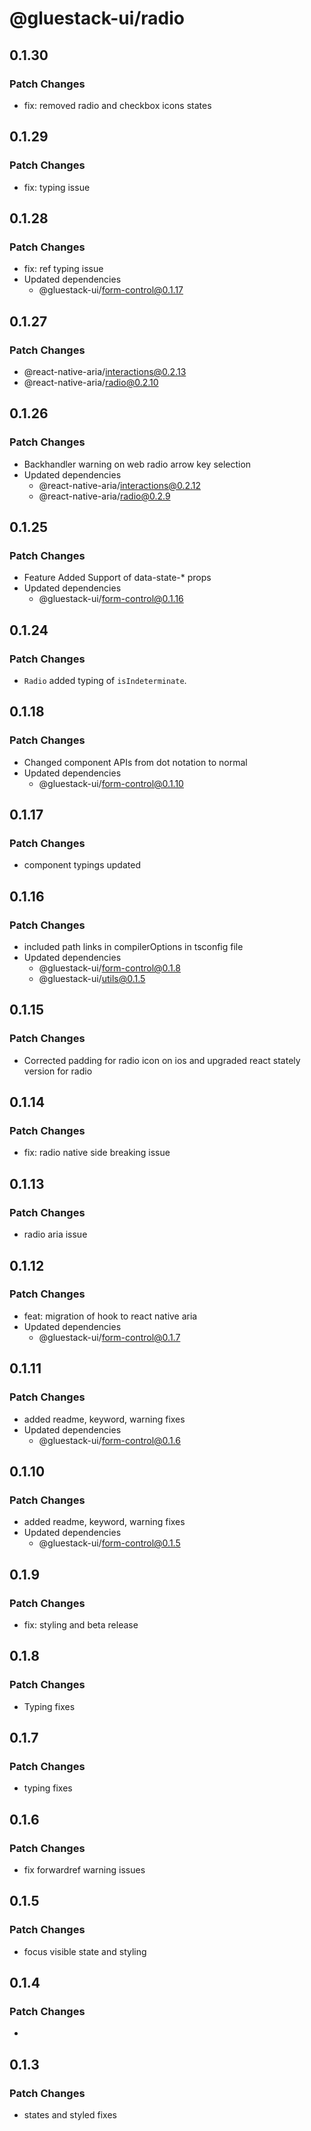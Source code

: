 # @gluestack-ui/radio

## 0.1.30

### Patch Changes

- fix: removed radio and checkbox icons states

## 0.1.29

### Patch Changes

- fix: typing issue

## 0.1.28

### Patch Changes

- fix: ref typing issue
- Updated dependencies
  - @gluestack-ui/form-control@0.1.17

## 0.1.27

### Patch Changes

- @react-native-aria/interactions@0.2.13
- @react-native-aria/radio@0.2.10

## 0.1.26

### Patch Changes

- Backhandler warning on web
  radio arrow key selection
- Updated dependencies
  - @react-native-aria/interactions@0.2.12
  - @react-native-aria/radio@0.2.9

## 0.1.25

### Patch Changes

- Feature
  Added Support of data-state-\* props
- Updated dependencies
  - @gluestack-ui/form-control@0.1.16

## 0.1.24

### Patch Changes

- `Radio` added typing of `isIndeterminate`.

## 0.1.18

### Patch Changes

- Changed component APIs from dot notation to normal
- Updated dependencies
  - @gluestack-ui/form-control@0.1.10

## 0.1.17

### Patch Changes

- component typings updated

## 0.1.16

### Patch Changes

- included path links in compilerOptions in tsconfig file
- Updated dependencies
  - @gluestack-ui/form-control@0.1.8
  - @gluestack-ui/utils@0.1.5

## 0.1.15

### Patch Changes

- Corrected padding for radio icon on ios and upgraded react stately version for radio

## 0.1.14

### Patch Changes

- fix: radio native side breaking issue

## 0.1.13

### Patch Changes

- radio aria issue

## 0.1.12

### Patch Changes

- feat: migration of hook to react native aria
- Updated dependencies
  - @gluestack-ui/form-control@0.1.7

## 0.1.11

### Patch Changes

- added readme, keyword, warning fixes
- Updated dependencies
  - @gluestack-ui/form-control@0.1.6

## 0.1.10

### Patch Changes

- added readme, keyword, warning fixes
- Updated dependencies
  - @gluestack-ui/form-control@0.1.5

## 0.1.9

### Patch Changes

- fix: styling and beta release

## 0.1.8

### Patch Changes

- Typing fixes

## 0.1.7

### Patch Changes

- typing fixes

## 0.1.6

### Patch Changes

- fix forwardref warning issues

## 0.1.5

### Patch Changes

- focus visible state and styling

## 0.1.4

### Patch Changes

-

## 0.1.3

### Patch Changes

- states and styled fixes
